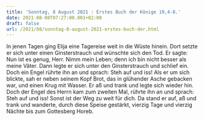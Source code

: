 ```yaml
---
title: 'Sonntag, 8 August 2021 : Erstes Buch der Könige 19,4-8.'
date: 2021-08-08T07:27:00.001+02:00
draft: false
url: /2021/08/sonntag-8-august-2021-erstes-buch-der.html
---
```


In jenen Tagen ging Elija eine Tagereise weit in die Wüste hinein. Dort setzte er sich unter einen Ginsterstrauch und wünschte sich den Tod. Er sagte: Nun ist es genug, Herr. Nimm mein Leben; denn ich bin nicht besser als meine Väter. Dann legte er sich unter den Ginsterstrauch und schlief ein. Doch ein Engel rührte ihn an und sprach: Steh auf und iss! Als er um sich blickte, sah er neben seinem Kopf Brot, das in glühender Asche gebacken war, und einen Krug mit Wasser. Er aß und trank und legte sich wieder hin. Doch der Engel des Herrn kam zum zweiten Mal, rührte ihn an und sprach: Steh auf und iss! Sonst ist der Weg zu weit für dich. Da stand er auf, aß und trank und wanderte, durch diese Speise gestärkt, vierzig Tage und vierzig Nächte bis zum Gottesberg Horeb.